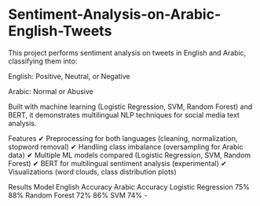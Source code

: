 # Sentiment-Analysis-on-Arabic-English-Tweets

This project performs sentiment analysis on tweets in English and Arabic, classifying them into:

English: Positive, Neutral, or Negative

Arabic: Normal or Abusive

Built with machine learning (Logistic Regression, SVM, Random Forest) and BERT, it demonstrates multilingual NLP techniques for social media text analysis.

Features
✔ Preprocessing for both languages (cleaning, normalization, stopword removal)
✔ Handling class imbalance (oversampling for Arabic data)
✔ Multiple ML models compared (Logistic Regression, SVM, Random Forest)
✔ BERT for multilingual sentiment analysis (experimental)
✔ Visualizations (word clouds, class distribution plots)

Results
Model	English Accuracy	Arabic Accuracy
Logistic Regression	75%	88%
Random Forest	72%	86%
SVM	74%	-
